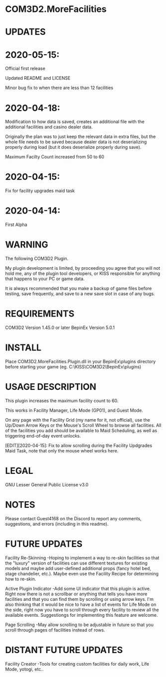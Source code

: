 # COM3D2.MoreFacilities

UPDATES
=======
# 2020-05-15:

Official first release

Updated README and LICENSE

Minor bug fix to when there are less than 12 facilities

# 2020-04-18:

Modification to how data is saved, creates an additional file with the additional facilities and casino dealer data.

Originally the plan was to just keep the relevant data in extra files, but the whole file needs to be saved because dealer data is not deserializing properly during load (but it does deserialize properly during save).

Maximum Facilty Count increased from 50 to 60

# 2020-04-15:

Fix for facility upgrades maid task

# 2020-04-14: 

First Alpha


WARNING
==========================================================
The following COM3D2 Plugin.

My plugin development is limited, by proceeding you agree that you will not hold me, any of the plugin tool developers, or KISS responsible for anything that happens to your PC or game data.

It is always recommended that you make a backup of game files before testing, save frequently, and save to a new save slot in case of any bugs.

REQUIREMENTS
==========================================================
COM3D2 Version 1.45.0 or later
BepinEx Version 5.0.1

INSTALL
==========================================================
Place COM3D2.MoreFacilities.Plugin.dll in your BepinEx\plugins directory before starting your game (eg. C:\KISS\COM3D2\BepinEx\plugins)

USAGE DESCRIPTION
==========================================================
This plugin increases the maximum facility count to 60. 

This works in Facility Manager, Life Mode (GP01), and Guest Mode.

On any page with the Facility Grid (my name for it, not official), use the Up/Down Arrow Keys or the Mouse's Scroll Wheel to browse all facilities. 
All of the facilities you add should be available to Maid Scheduling, as well as triggering end-of-day event unlocks.

[EDIT][2020-04-15]:
Fix to allow scrolling during the Facility Updgrades Maid Task, note that only the mouse wheel works here.

LEGAL
==========================================================
GNU Lesser General Public License v3.0

NOTES
==========================================================
Please contact Guest4168 on the Discord to report any comments, suggestions, and errors (including in this readme).

FUTURE UPDATES
==========================================================
Facility Re-Skinning
-Hoping to implement a way to re-skin facilities so that the "luxury" version of facilities can use different textures for existing models and maybe add user-defined additional props (fancy hotel bed, stage chandelier, etc.). Maybe even use the Facility Recipe for determining how to re-skin.

Active Plugin Indicator
-Add some UI indicator that this plugin is active. Right now there is not a scrollbar or anything that tells you have more facilities and that you can find them by scrolling or using arrow keys. I'm also thinking that it would be nice to have a list of events for Life Mode on the side, right now you have to scroll through every facility to review all the available events. Suggestiongs for implementing this feature are welcome. 

Page Scrolling
-May allow scrolling to be adjustable in future so that you scroll through pages of facilities instead of rows.

DISTANT FUTURE UPDATES
==========================================================
Facility Creator
-Tools for creating custom facilities for daily work, Life Mode, yotogi, etc..


